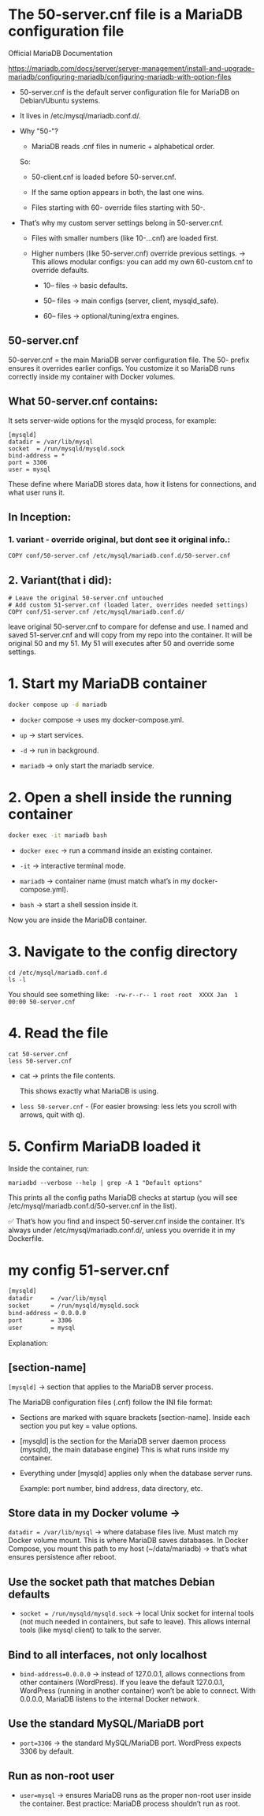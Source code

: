# The 50-server.cnf file is a MariaDB configuration file

Official MariaDB Documentation

https://mariadb.com/docs/server/server-management/install-and-upgrade-mariadb/configuring-mariadb/configuring-mariadb-with-option-files 
- 50-server.cnf is the default server configuration file for MariaDB on Debian/Ubuntu systems.

- It lives in /etc/mysql/mariadb.conf.d/.

- Why "50-"?

	- MariaDB reads .cnf files in numeric + alphabetical order.
	
	So:

	- 50-client.cnf is loaded before 50-server.cnf.

	- If the same option appears in both, the last one wins.

	- Files starting with 60- override files starting with 50-.

- That’s why my custom server settings belong in 50-server.cnf.

	- Files with smaller numbers (like 10-...cnf) are loaded first.

	- Higher numbers (like 50-server.cnf) override previous settings.
	→ This allows modular configs: you can add my own 60-custom.cnf to override defaults.

		- 10– files → basic defaults.

		- 50– files → main configs (server, client, mysqld_safe).

		- 60– files → optional/tuning/extra engines.

## 50-server.cnf

50-server.cnf = the main MariaDB server configuration file. The 50- prefix ensures it overrides earlier configs. You customize it so MariaDB runs correctly inside my container with Docker volumes.

## What 50-server.cnf contains:
It sets server-wide options for the mysqld process, for example:
```
[mysqld]
datadir = /var/lib/mysql
socket  = /run/mysqld/mysqld.sock
bind-address = *
port = 3306
user = mysql
```
These define where MariaDB stores data, how it listens for connections, and what user runs it.

## In Inception:

### 1. variant - override original, but dont see it original info.:

`COPY conf/50-server.cnf /etc/mysql/mariadb.conf.d/50-server.cnf
`
## 2. Variant(that i did):  
```
# Leave the original 50-server.cnf untouched
# Add custom 51-server.cnf (loaded later, overrides needed settings)
COPY conf/51-server.cnf /etc/mysql/mariadb.conf.d/
```
leave original 50-server.cnf to compare for defense and use. I named and saved 51-server.cnf and will  copy from my repo into the container. It will be original 50 and my 51. My 51 will executes after 50 and override some settings.



# 1. Start my MariaDB container

```bash
docker compose up -d mariadb
```
- `docker` compose → uses my docker-compose.yml.

- `up` → start services.

- `-d` → run in background.

- `mariadb` → only start the mariadb service.

# 2. Open a shell inside the running container
```bash
docker exec -it mariadb bash
```
- `docker exec` → run a command inside an existing container.

- `-it` → interactive terminal mode.

- `mariadb` → container name (must match what’s in my docker-compose.yml).

- `bash` → start a shell session inside it.

Now you are inside the MariaDB container.

# 3. Navigate to the config directory
```
cd /etc/mysql/mariadb.conf.d
ls -l
```
You should see something like:
`
-rw-r--r-- 1 root root  XXXX Jan  1 00:00 50-server.cnf`

# 4. Read the file
```
cat 50-server.cnf
less 50-server.cnf
```

- cat → prints the file contents.

   This shows exactly what MariaDB is using.

- `less 50-server.cnf` - 
(For easier browsing: less lets you scroll with arrows, quit with q).

# 5. Confirm MariaDB loaded it

Inside the container, run:
```
mariadbd --verbose --help | grep -A 1 "Default options"
```

This prints all the config paths MariaDB checks at startup (you will see /etc/mysql/mariadb.conf.d/50-server.cnf in the list).

✅ That’s how you find and inspect 50-server.cnf inside the container.
It’s always under /etc/mysql/mariadb.conf.d/, unless you override it in my Dockerfile.


# my config 51-server.cnf 

```bash
[mysqld]
datadir     = /var/lib/mysql
socket      = /run/mysqld/mysqld.sock
bind-address = 0.0.0.0
port        = 3306
user        = mysql
```
Explanation:

## [section-name]
`[mysqld]` → section that applies to the MariaDB server process.

The MariaDB configuration files (.cnf) follow the INI file format:

- Sections are marked with square brackets [section-name].
	Inside each section you put key = value options.

- [mysqld] is the section for the MariaDB server daemon process (mysqld), the main database engine) This is what runs inside my container.

- Everything under [mysqld] applies only when the database server runs.

    Example: port number, bind address, data directory, etc.





## Store data in my Docker volume →
`datadir = /var/lib/mysql` → where database files live. Must match my Docker volume mount.
This is where MariaDB saves databases. In Docker Compose, you mount this path to my host (~/data/mariadb) → that’s what ensures persistence after reboot.

## Use the socket path that matches Debian defaults
- `socket = /run/mysqld/mysqld.sock` → local Unix socket for internal tools (not much needed in containers, but safe to leave).
This allows internal tools (like mysql client) to talk to the server.

## Bind to all interfaces, not only localhost
- `bind-address=0.0.0.0` → instead of 127.0.0.1, allows connections from other containers (WordPress).
If you leave the default 127.0.0.1, WordPress (running in another container) won’t be able to connect.
With 0.0.0.0, MariaDB listens to the internal Docker network.

## Use the standard MySQL/MariaDB port 
- `port=3306` → the standard MySQL/MariaDB port.
WordPress expects 3306 by default.

## Run as non-root user 
- `user=mysql` → ensures MariaDB runs as the proper non-root user inside the container.
Best practice: MariaDB process shouldn’t run as root.
